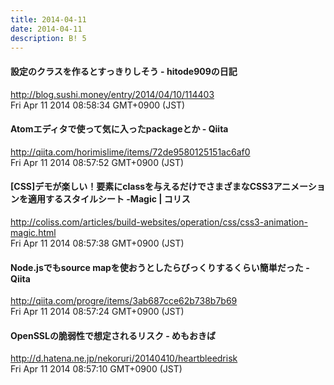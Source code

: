 ```yaml
---
title: 2014-04-11
date: 2014-04-11
description: B! 5
---
```


#### 設定のクラスを作るとすっきりしそう - hitode909の日記
http://blog.sushi.money/entry/2014/04/10/114403<br>
Fri Apr 11 2014 08:58:34 GMT+0900 (JST)<br>


#### Atomエディタで使って気に入ったpackageとか - Qiita
http://qiita.com/horimislime/items/72de9580125151ac6af0<br>
Fri Apr 11 2014 08:57:52 GMT+0900 (JST)<br>


####   [CSS]デモが楽しい！要素にclassを与えるだけでさまざまなCSS3アニメーションを適用するスタイルシート -Magic | コリス
http://coliss.com/articles/build-websites/operation/css/css3-animation-magic.html<br>
Fri Apr 11 2014 08:57:38 GMT+0900 (JST)<br>


#### Node.jsでもsource mapを使おうとしたらびっくりするくらい簡単だった - Qiita
http://qiita.com/progre/items/3ab687cce62b738b7b69<br>
Fri Apr 11 2014 08:57:24 GMT+0900 (JST)<br>


####  OpenSSLの脆弱性で想定されるリスク - めもおきば
http://d.hatena.ne.jp/nekoruri/20140410/heartbleedrisk<br>
Fri Apr 11 2014 08:57:10 GMT+0900 (JST)<br>


